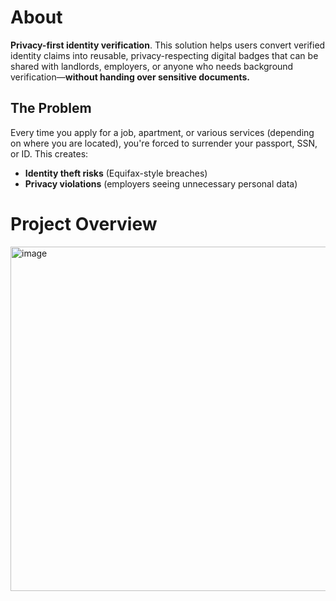 # About
**Privacy-first identity verification**. 
This solution helps users convert verified identity claims into reusable, privacy-respecting digital badges that can be shared with landlords, employers, or anyone who needs background verification—**without handing over sensitive documents.**

## The Problem  
Every time you apply for a job, apartment, or various services (depending on where you are located), you're forced to surrender your passport, SSN, or ID. This creates:  
- **Identity theft risks** (Equifax-style breaches)  
-  **Privacy violations** (employers seeing unnecessary personal data)  

# Project Overview

<img width="551" alt="image" src="https://github.com/user-attachments/assets/3362351e-4f29-421e-9bab-171ea23c7fbc" />
